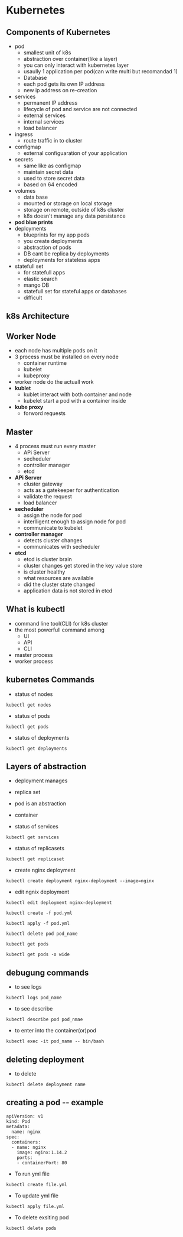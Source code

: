 # Kubernetes
## Components of Kubernetes
- pod
  - smallest unit of k8s
  - abstraction over container(like a layer)
  - you can only interact with kubernetes layer
  - usaully 1 application per pod(can write multi but recomandad 1)
  - Database
  - each pod gets its own IP address
  - new ip address on re-creation
- services
  - permanent IP address
  - lifecycle of pod and service are not connected
  - external services
  - internal services
  - load balancer
- ingress
  - route traffic in to cluster
- configmap
  - external configuaration of your application
- secrets
  - same like as configmap
  - maintain secret data
  - used to store secret data
  - based on 64 encoded
- volumes
  - data base 
  - mounted or storage on local storage
  - storage on remote, outside of k8s cluster
  - k8s doesn't manage any data persistance
- **pod blue prints**
- deployments
  - blueprints for my app pods
  - you create deployments
  - abstraction of pods
  - DB cant be replica by deployments
  - deployments for stateless apps
- statefull set
  - for statefull apps
  - elastic search
  - mango DB
  - statefull set for stateful apps or databases
  - difficult



## k8s Architecture
## **Worker Node**
- each node has multiple pods on it
- 3 process must be installed on every node
  - container runtime
  - kubelet
  - kubeproxy
- worker node do the actuall work
- **kublet**
  - kublet interact with both container and node
  - kubelet start a pod with a container inside
- **kube proxy**
  - forword requests
## **Master**
- 4 process must run every master
  - APi Server
  - secheduler
  - controller manager
  - etcd
- **APi Server**
  - cluster gateway
  - acts as a gatekeeper for authentication
  - validate the request
  - load balancer
- **secheduler**
  - assign the node for pod
  - interlligent enough to assign node for pod
  - communicate to kubelet
- **controller manager**
  - detects cluster changes
  - communicates with secheduler
- **etcd**
  - etcd is cluster brain
  - cluster changes get stored in the key value store
  - is cluster healthy
  - what resources are available
  - did the cluster state changed
  - application data is not stored in etcd


## What is kubectl
- command line tool(CLI) for k8s cluster
- the most powerfull command among
  - UI
  - API
  - CLI
- master process
- worker process

## kubernetes Commands
- status of nodes
```
kubectl get nodes
```
- status of pods
```
kubectl get pods
```
- status of deployments
```
kubectl get deployments
```
## Layers of abstraction
- deployment manages
- replica set
- pod is an abstraction
- container


- status of services
```
kubectl get services
```
- status of replicasets
```
kubectl get replicaset
```
- create nginx deployment
```
kubectl create deployment nginx-deployment --image=nginx
```
- edit ngnix deployment
```
kubectl edit deployment nginx-deployment
``` 
```
kubectl create -f pod.yml
```
```
kubectl apply -f pod.yml
```
```
kubectl delete pod pod_name
```
```
kubectl get pods
```
```
kubectl get pods -o wide
```
## debugung commands
- to see logs
```
kubectl logs pod_name
```
- to see describe
```
kubectl describe pod pod_nmae
```
- to enter into the container(or)pod
```
kubectl exec -it pod_name -- bin/bash
```
## deleting deployment
- to delete

```
kubectl delete deployment name
```
## creating a pod -- example
```
apiVersion: v1
kind: Pod
metadata:
  name: nginx
spec:
  containers:
  - name: nginx
    image: nginx:1.14.2
    ports:
    - containerPort: 80
```
- To run yml file
```
kubectl create file.yml
```
- To update yml file
```
kubectl apply file.yml
```
- To delete exsiting pod
```
kubectl delete pods
```


